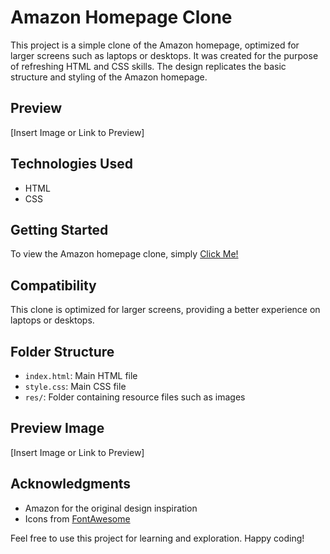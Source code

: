 # Amazon Homepage Clone

This project is a simple clone of the Amazon homepage, optimized for larger screens such as laptops or desktops. It was created for the purpose of refreshing HTML and CSS skills. The design replicates the basic structure and styling of the Amazon homepage.

## Preview

[Insert Image or Link to Preview]

## Technologies Used

- HTML
- CSS

## Getting Started

To view the Amazon homepage clone, simply [Click Me!](https://chiragjagani.github.io/Amazon_Clone/)

## Compatibility

This clone is optimized for larger screens, providing a better experience on laptops or desktops.

## Folder Structure

- `index.html`: Main HTML file
- `style.css`: Main CSS file
- `res/`: Folder containing resource files such as images

## Preview Image

[Insert Image or Link to Preview]

## Acknowledgments

- Amazon for the original design inspiration
- Icons from [FontAwesome](https://fontawesome.com/)

Feel free to use this project for learning and exploration. Happy coding!
